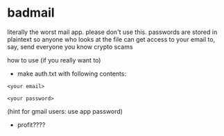 # badmail
literally the worst mail app. please don't use this. passwords are stored in plaintext so anyone who looks at the file can get access to your email to, say, send everyone you know crypto scams

how to use (if you really want to)
- make auth.txt with following contents:
```
<your email>

<your password>
```

(hint for gmail users: use app password)
- profit????